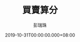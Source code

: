 ---
issue: 350
title: 買賣算分
author: 彭瑞珠
language: 四縣
date: 2019-10-31T00:00:00.000+08:00
topic: 抒懷
difficulty: 2
wikidata: Q98096243
wikidata_link: https://www.wikidata.org/wiki/Q98096243
---